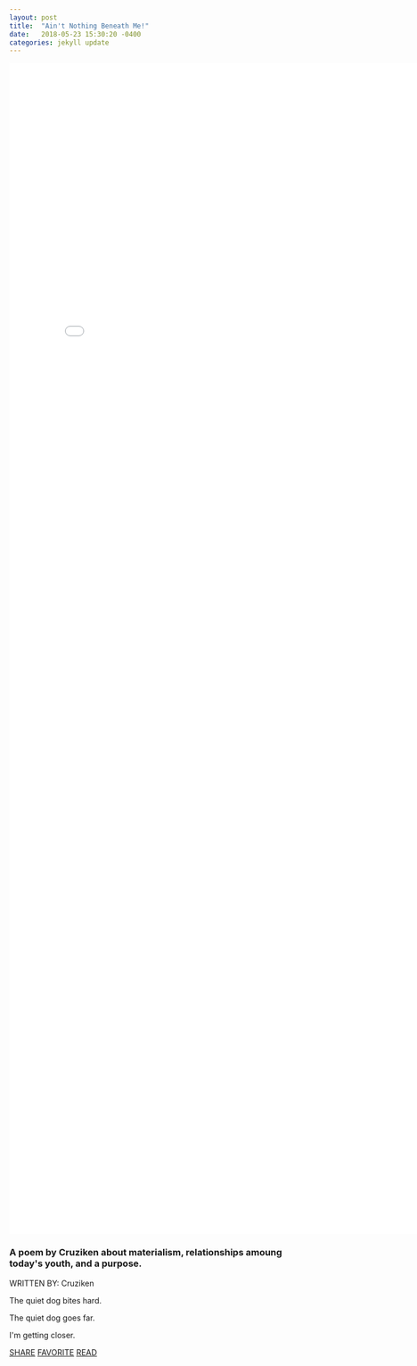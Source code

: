 ```yaml
---
layout: post
title:  "Ain't Nothing Beneath Me!"
date:   2018-05-23 15:30:20 -0400
categories: jekyll update
---
```

<html>
<head>
   <link href="https://fonts.googleapis.com/css?family=Amatic+SC|Raleway:100,200,600,700" rel="stylesheet">
  <link rel="stylesheet" type="text/css" href="/css/style.css">
</head>
<body>


  <div id="banner">
    <div class="content">
 </div>
  </div>
  <embed src="/assets/pdf/ANBM.pdf" type="application/pdf" width="800px" height="2100px" />
  <div id="main" class="content">
    <h3>A poem by Cruziken about materialism, relationships amoung today's youth, and a purpose.</h3>
    <span class="byline">WRITTEN BY: Cruziken</span>
   <p>The quiet dog bites hard.</p>
   <p> The quiet dog goes far.</p>
   <p>I'm getting closer.</p>
  </div>

  <div class="share">
    <a href="#">SHARE</a>
    <a href="#">FAVORITE</a>
    <a href="#">READ</a>
  </div>

</body>
</html>


 
